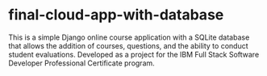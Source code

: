 # final-cloud-app-with-database
This is a simple Django online course application with a SQLite database that allows the addition of courses, questions, and the ability to conduct student evaluations.  Developed as a project for the IBM Full Stack Software Developer Professional Certificate program.
